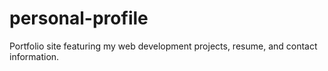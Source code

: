 # personal-profile
Portfolio site featuring my web development projects, resume, and contact information.
